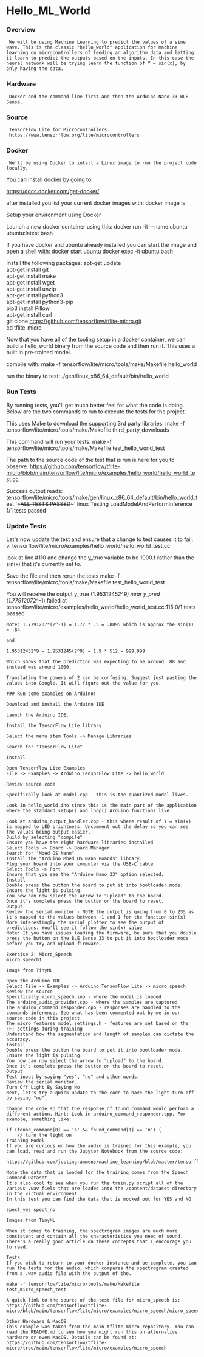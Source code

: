 # Hello_ML_World

### Overview
     We will be using Machine Learning to predict the values of a sine wave. This is the classic "hello_world" application for machine learning on microcontrollers of feeding an algorithm data and letting it learn to predict the outputs based on the inputs. In this case the neural network will be trying learn the function of Y = sin(x), by only having the data.

### Hardware
     Docker and the command line first and then the Arduino Nano 33 BLE Sense.

### Source
     TensorFlow Lite for Microcontrollers.
     https://www.tensorflow.org/lite/microcontrollers

### Docker
     We'll be using Docker to intall a Linux image to run the project code locally.

You can install docker by going to:

https://docs.docker.com/get-docker/

after installed you list your current docker images with: docker image ls

Setup your environment using Docker

Launch a new docker container using this:
     docker run -it --name ubuntu ubuntu:latest bash

If you have docker and ubuntu already installed you can start the image and open a shell with:
     docker start ubuntu
     docker exec -it ubuntu bash

Install the following packages:
     apt-get update  
     apt-get install git  
     apt-get install make  
     apt-get install wget  
     apt-get install unzip  
     apt-get install python3  
     apt-get install python3-pip  
     pip3 install Pillow  
     apt-get install curl  
     git clone https://github.com/tensorflow/tflite-micro.git  
     cd tflite-micro

Now that you have all of the tooling setup in a docker container, we can build a hello_world binary from the source code and then run it. This uses a built in pre-trained model.

compile with: 
     make -f tensorflow/lite/micro/tools/make/Makefile hello_world

run the binary to test: 
     ./gen/linux_x86_64_default/bin/hello_world


### Run Tests
By running tests, you'll get much better feel for what the code is doing. Below are the two commands to run to execute the tests for the project.

This uses Make to download the supporting 3rd party libraries:
     make -f tensorflow/lite/micro/tools/make/Makefile third_party_downloads

This command will run your tests:
     make -f tensorflow/lite/micro/tools/make/Makefile test_hello_world_test

The path to the source code of the test that is run is here for you to observe.
https://github.com/tensorflow/tflite-micro/blob/main/tensorflow/lite/micro/examples/hello_world/hello_world_test.cc

Success output reads:
     tensorflow/lite/micro/tools/make/gen/linux_x86_64_default/bin/hello_world_test '~~~ALL TESTS PASSED~~~' linux
     Testing LoadModelAndPerformInference
     1/1 tests passed

### Update Tests
Let's now update the test and ensure that a change to test causes it to fail.
     vi tensorflow/lite/micro/examples/hello_world/hello_world_test.cc

look at line #110 and change the y_true variable to be 1000.f rather than the sin(x) that it's currently set to.

Save the file and then rerun the tests
     make -f tensorflow/lite/micro/tools/make/Makefile test_hello_world_test

You will receive the output
     y_true (1.9531245*2^9) near y_pred (1.7791207*2^-1) failed at tensorflow/lite/micro/examples/hello_world/hello_world_test.cc:115
0/1 tests passed
~~~SOME TESTS FAILED~~~
Note: 1.7791207*(2^-1) = 1.77 * .5 = .8895 which is approx the sin(1) = .84

and

1.95312452^9 = 1.9531245(2^9) = 1.9 * 512 = 999.999

Which shows that the prediction was expecting to be around .88 and instead was around 1000.

Translating the powers of 2 can be confusing. Suggest just pasting the values into Google. It will figure out the value for you.

### Run some examples on Arduino!

Download and install the Arduino IDE

Launch the Arduino IDE.

Install the TensorFlow Lite library

Select the menu item Tools -> Manage Libraries

Search for "TensorFlow Lite"

Install

Open Tensorflow Lite Examples
File -> Examples -> Arduino_TensorFlow Lite -> hello_world

Review source code

Specifically look at model.cpp - this is the quantized model lives.

Look in hello_world.ino since this is the main part of the application where the standard setup() and loop() Arduino functions live.

Look at arduino_output_handler.cpp - this where result of Y = sin(x) is mapped to LED brightness. Uncomment out the delay so you can see the values being output easier.
Build by selecting "compile"
Ensure you have the right hardware libraries installed
Select Tools -> Board -> Board Manager
Search for "Mbed OS Nano"
Install the "Arduino Mbed OS Nano Boards" library.
Plug your board into your computer via the USB-C cable
Select Tools -> Port
Ensure that you see the "Arduino Nano 33" option selected.
Install
Double press the button the board to put it into bootloader mode.
Ensure the light is pulsing.
You now can now select the arrow to "upload" to the board.
Once it's complete press the button on the board to reset.
Output
Review the serial monitor - NOTE the output is going from 0 to 255 as it's mapped to the values between -1 and 1 for the function sin(x)
More interestingly the serial plotter to see the output of predictions. You'll see it follow the sin(x) value
Note: If you have issues loading the firmware, be sure that you double press the button on the BLE Sense 33 to put it into bootloader mode before you try and upload firmware.

Exercise 2: Micro_Speech
micro_speech1

Image from TinyML

Open the Arduino IDE
Select File -> Examples -> Arduino_TensorFlow Lite -> micro_speech
Review the source
Specifically micro_speech.ino - where the model is loaded
The arduino_audio_provider.cpp - where the samples are captured
The arduino_command_responder.cpp - responses are handled to the commands inference. See what has been commented out by me in our source code in this project
The micro_features_model_settings.h - features are set based on the FFT settings during training
Understand how the segmentation and length of samples can dictate the accuracy.
Install
Double press the button the board to put it into bootloader mode.
Ensure the light is pulsing.
You now can now select the arrow to "upload" to the board.
Once it's complete press the button on the board to reset.
Output
Test inout by saying "yes", "no" and other words.
Review the serial monitor.
Turn Off Light By Saying No
Next, let's try a quick update to the code to have the light turn off by saying "no".

Change the code so that the response of found_command would perform a different action. Hint: Look in arduino_command_responder.cpp. For example, something like:

if (found_command[0] == 'o' && found_command[1] == 'n') {
    // turn the light on
Training Model
If you are curious on how the audio is trained for this example, you can load, read and run the Jupyter Notebook from the source code:

https://github.com/justingrammens/machine_learning/blob/master/tensorflow/lite/micro/examples/micro_speech/train/train_micro_speech_model.ipynb

Note the data that is loaded for the training comes from the Speech Command Dataset
It's also cool to see when you run the train.py script all of the various .wav fiels that are loaded into the /content/dataset directory in the virtual environment
In this test you can find the data that is mocked out for YES and NO

spect_yes spect_no

Images from TinyML

When it comes to training, the spectrogram images are much more consistent and contain all the characteristics you need of sound. There's a really good article on these concepts that I encourage you to read.

Tests
If you wish to return to your docker instance and be complete, you can run the tests for the audio, which compares the spectrogram created from a .wav audio file with the output of the.

make -f tensorflow/lite/micro/tools/make/Makefile test_micro_speech_test

A quick link to the source of the test file for micro_speech is: https://github.com/tensorflow/tflite-micro/blob/main/tensorflow/lite/micro/examples/micro_speech/micro_speech_test.cc

Other Hardware & MacOS
This example was taken from the main tflite-micro repository. You can read the README.md to see how you might run this on alternative hardware or even MacOS. Details can be found at: https://github.com/tensorflow/tflite-micro/tree/main/tensorflow/lite/micro/examples/micro_speech